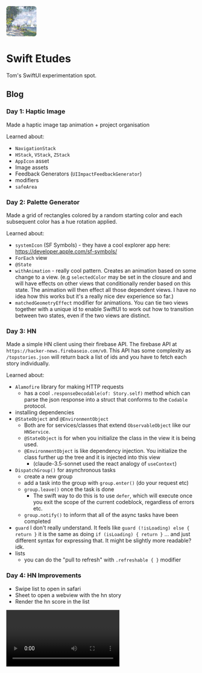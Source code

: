 <img src="./assets/icon.png" width="80px" height="80px" />

# Swift Etudes

Tom's SwiftUI experimentation spot.

## Blog

### Day 1: Haptic Image

Made a haptic image tap animation + project organisation

Learned about:
- `NavigationStack`
- `HStack`, `VStack`, `ZStack`
- `AppIcon` asset
- Image assets
- Feedback Generators (`UIImpactFeedbackGenerator`)
- modifiers
- `safeArea`

### Day 2: Palette Generator

Made a grid of rectangles colored by a random starting color and each subsequent color has a hue rotation applied.

Learned about:
- `systemIcon` (SF Symbols) - they have a cool explorer app here: https://developer.apple.com/sf-symbols/
- `ForEach` view
- `@State`
- `withAnimation` - really cool pattern. Creates an animation based on some change to a view. (e.g `selectedColor` may be set in the closure and and will have effects on other views that conditionally render based on this state. The animation will then effect all those dependent views. I have no idea how this works but it's a really nice dev experience so far.)
- `matchedGeometryEffect` modifier for animations. You can tie two views together with a unique id to enable SwiftUI to work out how to transition between two states, even if the two views are distinct.

### Day 3: HN

Made a simple HN client using their firebase API. The firebase API at `https://hacker-news.firebaseio.com/v0`. This API has some complexity as `/topstories.json` will return back a list of ids and you have to fetch each story individually. 

Learned about:
- `Alamofire` library for making HTTP requests
    - has a cool `.responseDecodable(of: Story.self)` method which can parse the json response into a struct that conforms to the `Codable` protocol.
- installing dependencies
- `@StateObject` and `@EnvironmentObject`
    - Both are for services/classes that extend `ObservableObject` like our `HNService`.
    - `@StateObject` is for when you initialize the class in the view it is being used.
    - `@EnvironmentObject` is like dependency injection. You initialize the class further up the tree and it is injected into this view
        - (claude-3.5-sonnet used the react analogy of `useContext`)
- `DispatchGroup()` for asynchronous tasks
    - create a new group
    - add a task into the group with `group.enter()` (do your request etc)
    - `group.leave()` once the task is done
        - The swift way to do this is to use `defer`, which will execute once you exit the scope of the current codeblock, regardless of errors etc.
    - `group.notify()` to inform that all of the async tasks have been completed
- `guard` I don't really understand. It feels like `guard (!isLoading) else { return }` it is the same as doing `if (isLoading) { return }` ... and just different syntax for expressing that. It might be slightly more readable? idk.
- lists
    - you can do the "pull to refresh" with `.refreshable { }` modifier

### Day 4: HN Improvements

- Swipe list to open in safari
- Sheet to open a webview with the hn story
- Render the hn score in the list

<video src="./assets/3_tophn.MP4" />
